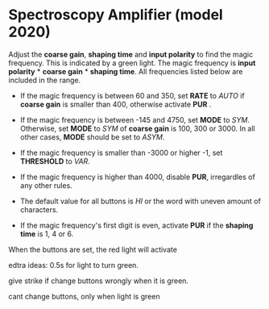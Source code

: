 # Spectroscopy Amplifier (model 2020)

Adjust the **coarse gain**, **shaping time** and **input polarity** to find the magic frequency. This is indicated by a green light. The magic frequency is **input polarity** * **coarse gain** * **shaping time**. All frequencies listed below are included in the range.

- If the magic frequency is between 60 and 350, set **RATE** to *AUTO* if **coarse gain** is smaller than 400, otherwise activate **PUR** .

- If the magic frequency is between -145 and 4750, set **MODE** to *SYM*. Otherwise, set **MODE** to *SYM* of **coarse gain** is 100, 300 or 3000. In all other cases, **MODE** should be set to *ASYM*.

- If the magic frequency is smaller than -3000 or higher -1, set **THRESHOLD** to *VAR*.

- If the magic frequency is higher than 4000, disable **PUR**, irregardles of any other rules.

- The default value for all buttons is *HI* or the word with uneven amount of characters.

- If the magic frequency's first digit is even, activate **PUR** if the **shaping time** is 1, 4 or 6.

When the buttons are set, the red light will activate

edtra ideas: 0.5s for light to turn green.

give strike if change buttons wrongly when it is green.

cant change buttons, only when light is green
